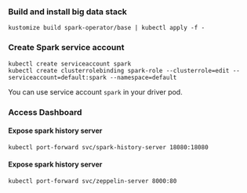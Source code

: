 ### Build and install big data stack

```
kustomize build spark-operator/base | kubectl apply -f -
```

### Create Spark service account

```
kubectl create serviceaccount spark
kubectl create clusterrolebinding spark-role --clusterrole=edit --serviceaccount=default:spark --namespace=default
```

You can use service account `spark` in your driver pod.


### Access Dashboard

#### Expose spark history server

```
kubectl port-forward svc/spark-history-server 18080:18080
```

#### Expose spark history server
```
kubectl port-forward svc/zeppelin-server 8000:80
```